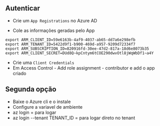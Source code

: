## Autenticar 

* Crie um ``` App Registrations ``` no Azure AD

* Cole as informações geradas pelo App

``` 
export ARM_CLIENT_ID=59e6163b-4af9-4037-ab65-dd7a6e298efb
export ARM_TENANT_ID=5422d9f1-b900-469d-a957-9209d72334f7
export ARM_SUBSCRIPTION_ID=820916fd-30ee-47d2-817a-18d6e8073b35
export ARM_CLIENT_SECRET=DUd8Q~kpCntym6tCOE290dwvOtl8jWqWbDf1~a4Y

 ``` 

 * Crie uma ``` Client Credentials ``` 
 * Em Access Control - Add role assignment - contributor e add o app criado

## Segunda opção

* Baixe o Azure cli e o instale
* Configure a variavel de ambiente
* az login = para logar
* az login --tenant TENANT_ID = para logar direto no tenant